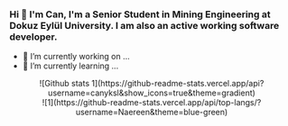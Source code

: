 ### Hi 👋  I'm Can, I'm a Senior Student in Mining Engineering at Dokuz Eylül University. I am also an active working software developer.

<!--
**canyksl/canyksl** is a ✨ _special_ ✨ repository because its `README.md` (this file) appears on your GitHub profile.

Here are some ideas to get you started:

- 🔭 I’m currently working on ...
- 🌱 I’m currently learning ...
- 👯 I’m looking to collaborate on ...
- 🤔 I’m looking for help with ...
- 💬 Ask me about ...
- 📫 How to reach me: ...
- 😄 Pronouns: ...
- ⚡ Fun fact: ...
-->

- 🔭 I’m currently working on ...
- 🌱 I’m currently learning ...
<center>![Github stats 1](https://github-readme-stats.vercel.app/api?username=canyksl&show_icons=true&theme=gradient)<br/>
![1](https://github-readme-stats.vercel.app/api/top-langs/?username=Naereen&theme=blue-green)</center>
